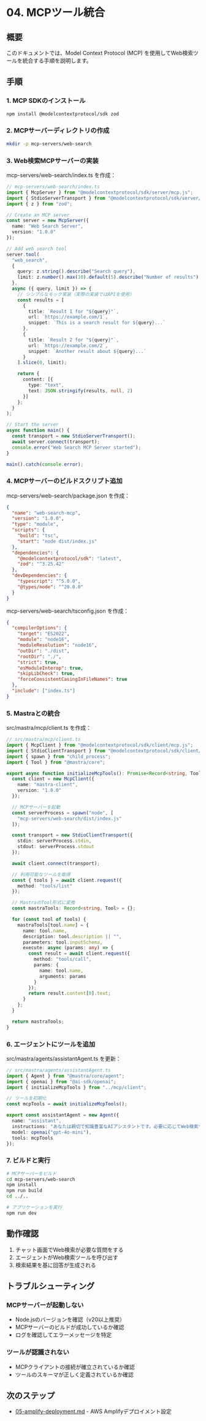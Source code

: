 # 04. MCPツール統合

## 概要
このドキュメントでは、Model Context Protocol (MCP) を使用してWeb検索ツールを統合する手順を説明します。

## 手順

### 1. MCP SDKのインストール

```bash
npm install @modelcontextprotocol/sdk zod
```

### 2. MCPサーバーディレクトリの作成

```bash
mkdir -p mcp-servers/web-search
```

### 3. Web検索MCPサーバーの実装

mcp-servers/web-search/index.ts を作成：

```typescript
// mcp-servers/web-search/index.ts
import { McpServer } from "@modelcontextprotocol/sdk/server/mcp.js";
import { StdioServerTransport } from "@modelcontextprotocol/sdk/server/stdio.js";
import { z } from "zod";

// Create an MCP server
const server = new McpServer({ 
  name: "Web Search Server", 
  version: "1.0.0" 
});

// Add web search tool
server.tool(
  "web_search",
  {
    query: z.string().describe("Search query"),
    limit: z.number().max(10).default(5).describe("Number of results")
  },
  async ({ query, limit }) => {
    // シンプルなモック実装（実際の実装ではAPIを使用）
    const results = [
      {
        title: `Result 1 for "${query}"`,
        url: `https://example.com/1`,
        snippet: `This is a search result for ${query}...`
      },
      {
        title: `Result 2 for "${query}"`,
        url: `https://example.com/2`,
        snippet: `Another result about ${query}...`
      }
    ].slice(0, limit);

    return {
      content: [{
        type: "text",
        text: JSON.stringify(results, null, 2)
      }]
    };
  }
);

// Start the server
async function main() {
  const transport = new StdioServerTransport();
  await server.connect(transport);
  console.error("Web Search MCP Server started");
}

main().catch(console.error);
```

### 4. MCPサーバーのビルドスクリプト追加

mcp-servers/web-search/package.json を作成：

```json
{
  "name": "web-search-mcp",
  "version": "1.0.0",
  "type": "module",
  "scripts": {
    "build": "tsc",
    "start": "node dist/index.js"
  },
  "dependencies": {
    "@modelcontextprotocol/sdk": "latest",
    "zod": "^3.25.42"
  },
  "devDependencies": {
    "typescript": "^5.0.0",
    "@types/node": "^20.0.0"
  }
}
```

mcp-servers/web-search/tsconfig.json を作成：

```json
{
  "compilerOptions": {
    "target": "ES2022",
    "module": "node16",
    "moduleResolution": "node16",
    "outDir": "./dist",
    "rootDir": "./",
    "strict": true,
    "esModuleInterop": true,
    "skipLibCheck": true,
    "forceConsistentCasingInFileNames": true
  },
  "include": ["index.ts"]
}
```

### 5. Mastraとの統合

src/mastra/mcp/client.ts を作成：

```typescript
// src/mastra/mcp/client.ts
import { McpClient } from "@modelcontextprotocol/sdk/client/mcp.js";
import { StdioClientTransport } from "@modelcontextprotocol/sdk/client/stdio.js";
import { spawn } from "child_process";
import { Tool } from "@mastra/core";

export async function initializeMcpTools(): Promise<Record<string, Tool>> {
  const client = new McpClient({
    name: "mastra-client",
    version: "1.0.0"
  });

  // MCPサーバーを起動
  const serverProcess = spawn("node", [
    "mcp-servers/web-search/dist/index.js"
  ]);

  const transport = new StdioClientTransport({
    stdin: serverProcess.stdin,
    stdout: serverProcess.stdout
  });

  await client.connect(transport);

  // 利用可能なツールを取得
  const { tools } = await client.request({
    method: "tools/list"
  });

  // MastraのTool形式に変換
  const mastraTools: Record<string, Tool> = {};

  for (const tool of tools) {
    mastraTools[tool.name] = {
      name: tool.name,
      description: tool.description || "",
      parameters: tool.inputSchema,
      execute: async (params: any) => {
        const result = await client.request({
          method: "tools/call",
          params: {
            name: tool.name,
            arguments: params
          }
        });
        return result.content[0].text;
      }
    };
  }

  return mastraTools;
}
```

### 6. エージェントにツールを追加

src/mastra/agents/assistantAgent.ts を更新：

```typescript
// src/mastra/agents/assistantAgent.ts
import { Agent } from "@mastra/core/agent";
import { openai } from "@ai-sdk/openai";
import { initializeMcpTools } from "../mcp/client";

// ツールを初期化
const mcpTools = await initializeMcpTools();

export const assistantAgent = new Agent({
  name: "assistant",
  instructions: "あなたは親切で知識豊富なAIアシスタントです。必要に応じてWeb検索ツールを使って最新情報を提供してください。",
  model: openai("gpt-4o-mini"),
  tools: mcpTools
});
```

### 7. ビルドと実行

```bash
# MCPサーバーをビルド
cd mcp-servers/web-search
npm install
npm run build
cd ../..

# アプリケーションを実行
npm run dev
```

## 動作確認

1. チャット画面でWeb検索が必要な質問をする
2. エージェントがWeb検索ツールを呼び出す
3. 検索結果を基に回答が生成される

## トラブルシューティング

### MCPサーバーが起動しない
- Node.jsのバージョンを確認（v20以上推奨）
- MCPサーバーのビルドが成功しているか確認
- ログを確認してエラーメッセージを特定

### ツールが認識されない
- MCPクライアントの接続が確立されているか確認
- ツールのスキーマが正しく定義されているか確認

## 次のステップ
- [05-amplify-deployment.md](./05-amplify-deployment.md) - AWS Amplifyデプロイメント設定